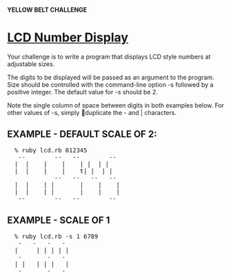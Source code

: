 #### YELLOW BELT CHALLENGE ####
# [LCD Number Display](http://rubyquiz.com/quiz14.html) #

Your challenge is to write a program that displays LCD style numbers at adjustable sizes.

The digits to be displayed will be passed as an argument to the program. Size should be controlled with the command-line option -s followed by a positive integer. The default value for -s should be 2.

Note the single column of space between digits in both examples below. For other values of -s, simply duplicate the - and | characters.

## EXAMPLE - DEFAULT SCALE OF 2: ##

<pre>
  % ruby lcd.rb 012345
   --        --   --        -- 
  |  |    |    |    | |  | |   
  |  |    |    |    t| |  | |   
             --   --   --   -- 
  |  |    | |       |    |    |
  |  |    | |       |    |    |
   --        --   --        -- 
</pre>

## EXAMPLE - SCALE OF 1 ##

<pre>
  % ruby lcd.rb -s 1 6789
   -   -   -   - 
  |     | | | | |
   -       -   - 
  | |   | | |   |
   -       -   - 
</pre>